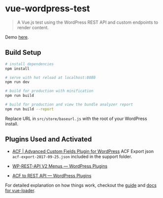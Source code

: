 # vue-wordpress-test
> A Vue.js test using the WordPress REST API and custom endpoints to render content.

Demo [here](https://vue-app.jomurgel.com/).

## Build Setup
``` bash
# install dependencies
npm install

# serve with hot reload at localhost:8080
npm run dev

# build for production with minification
npm run build

# build for production and view the bundle analyzer report
npm run build --report
```

Replace URL in `src/store/baseurl.js`  with the root of your WordPress install.

## Plugins Used and Activated
- [ACF | Advanced Custom Fields Plugin for WordPress](https://www.advancedcustomfields.com/)
ACF Export json `acf-export-2017-09-25.json` included in the support folder.

- [WP-REST-API V2 Menus — WordPress Plugins](https://wordpress.org/plugins/wp-rest-api-v2-menus/)
- [ACF to REST API — WordPress Plugins](https://wordpress.org/plugins/acf-to-rest-api/)

For detailed explanation on how things work, checkout the [guide](http://vuejs-templates.github.io/webpack/) and [docs for vue-loader](http://vuejs.github.io/vue-loader).
